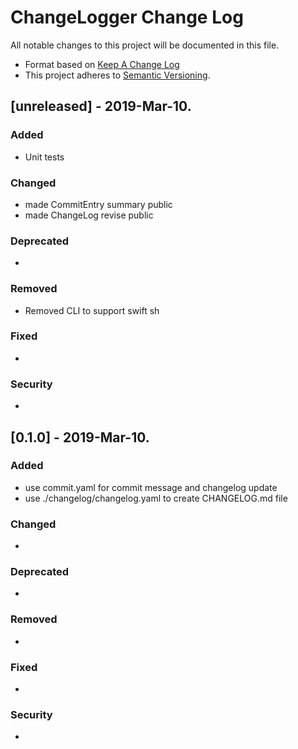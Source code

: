 # ChangeLogger Change Log
All notable changes to this project will be documented in this file.

* Format based on [Keep A Change Log](https://keepachangelog.com/en/1.0.0/)
* This project adheres to [Semantic Versioning](http://semver.org/).

## [unreleased] - 2019-Mar-10.
### Added
- Unit tests

### Changed
- made CommitEntry summary public
- made ChangeLog revise public

### Deprecated
-

### Removed
- Removed CLI to support swift sh

### Fixed
-

### Security
-


## [0.1.0] - 2019-Mar-10.
### Added
- use commit.yaml for commit message and changelog update
- use ./changelog/changelog.yaml to create CHANGELOG.md file


### Changed
-

### Deprecated
-

### Removed
-

### Fixed
-

### Security
-

